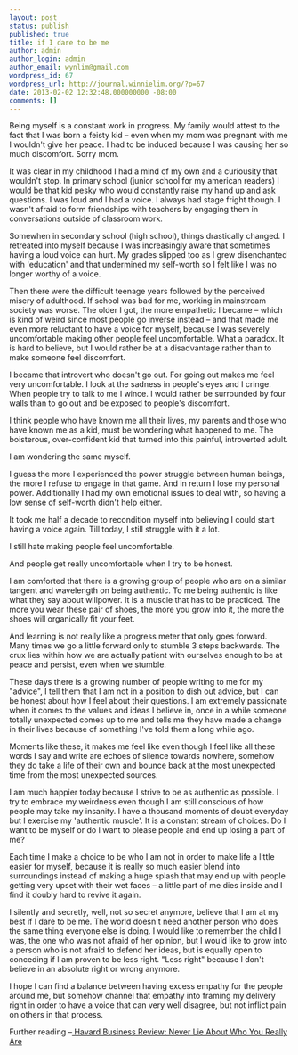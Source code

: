 ```yaml
---
layout: post
status: publish
published: true
title: if I dare to be me
author: admin
author_login: admin
author_email: wynlim@gmail.com
wordpress_id: 67
wordpress_url: http://journal.winnielim.org/?p=67
date: 2013-02-02 12:32:48.000000000 -08:00
comments: []
---
```

Being myself is a constant work in progress. My family would attest to the fact that I was born a feisty kid – even when my mom was pregnant with me I wouldn't give her peace. I had to be induced because I was causing her so much discomfort. Sorry mom.

It was clear in my childhood I had a mind of my own and a curiousity that wouldn't stop. In primary school (junior school for my american readers) I would be that kid pesky who would constantly raise my hand up and ask questions. I was loud and I had a voice. I always had stage fright though. I wasn't afraid to form friendships with teachers by engaging them in conversations outside of classroom work.

Somewhen in secondary school (high school), things drastically changed. I retreated into myself because I was increasingly aware that sometimes having a loud voice can hurt. My grades slipped too as I grew disenchanted with 'education' and that undermined my self-worth so I felt like I was no longer worthy of a voice.

Then there were the difficult teenage years followed by the perceived misery of adulthood. If school was bad for me, working in mainstream society was worse. The older I got, the more empathetic I became – which is kind of weird since most people go inverse instead – and that made me even more reluctant to have a voice for myself, because I was severely uncomfortable making other people feel uncomfortable. What a paradox. It is hard to believe, but I would rather be at a disadvantage rather than to make someone feel discomfort.

I became that introvert who doesn't go out. For going out makes me feel very uncomfortable. I look at the sadness in people's eyes and I cringe. When people try to talk to me I wince. I would rather be surrounded by four walls than to go out and be exposed to people's discomfort.

I think people who have known me all their lives, my parents and those who have known me as a kid, must be wondering what happened to me. The boisterous, over-confident kid that turned into this painful, introverted adult.

I am wondering the same myself.

I guess the more I experienced the power struggle between human beings, the more I refuse to engage in that game. And in return I lose my personal power. Additionally I had my own emotional issues to deal with, so having a low sense of self-worth didn't help either.

It took me half a decade to recondition myself into believing I could start having a voice again. Till today, I still struggle with it a lot.

I still hate making people feel uncomfortable.

And people get really uncomfortable when I try to be honest.

I am comforted that there is a growing group of people who are on a similar tangent and wavelength on being authentic. To me being authentic is like what they say about willpower. It is a muscle that has to be practiced. The more you wear these pair of shoes, the more you grow into it, the more the shoes will organically fit your feet.

And learning is not really like a progress meter that only goes forward. Many times we go a little forward only to stumble 3 steps backwards. The crux lies within how we are actually patient with ourselves enough to be at peace and persist, even when we stumble.

These days there is a growing number of people writing to me for my "advice", I tell them that I am not in a position to dish out advice, but I can be honest about how I feel about their questions. I am extremely passionate when it comes to the values and ideas I believe in, once in a while someone totally unexpected comes up to me and tells me they have made a change in their lives because of something I've told them a long while ago.

Moments like these, it makes me feel like even though I feel like all these words I say and write are echoes of silence towards nowhere, somehow they do take a life of their own and bounce back at the most unexpected time from the most unexpected sources.

I am much happier today because I strive to be as authentic as possible. I try to embrace my weirdness even though I am still conscious of how people may take my insanity. I have a thousand moments of doubt everyday but I exercise my 'authentic muscle'. It is a constant stream of choices. Do I want to be myself or do I want to please people and end up losing a part of me?

Each time I make a choice to be who I am not in order to make life a little easier for myself, because it is really so much easier blend into surroundings instead of making a huge splash that may end up with people getting very upset with their wet faces – a little part of me dies inside and I find it doubly hard to revive it again.

I silently and secretly, well, not so secret anymore, believe that I am at my best if I dare to be me. The world doesn't need another person who does the same thing everyone else is doing. I would like to remember the child I was, the one who was not afraid of her opinion, but I would like to grow into a person who is not afraid to defend her ideas, but is equally open to conceding if I am proven to be less right. "Less right" because I don't believe in an absolute right or wrong anymore.

I hope I can find a balance between having excess empathy for the people around me, but somehow channel that empathy into framing my delivery right in order to have a voice that can very well disagree, but not inflict pain on others in that process.

Further reading –<a href="http://blogs.hbr.org/pallotta/2012/12/never-lie-about-who-you-really-are.html"> Havard Business Review: Never Lie About Who You Really Are</a>
